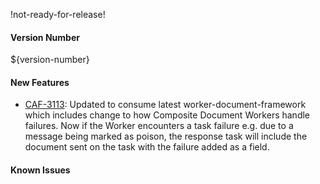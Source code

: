 !not-ready-for-release!

#### Version Number
${version-number}

#### New Features
- [CAF-3113](https://jira.autonomy.com/browse/CAF-3113): Updated to consume latest worker-document-framework which includes change to how Composite Document Workers handle failures.
  Now if the Worker encounters a task failure e.g. due to a message being marked as poison, the response task will include the document sent on the task with the failure added as a field.
  
#### Known Issues
